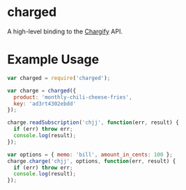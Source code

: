 # charged

A high-level binding to the [Chargify](http://chargify.com/) API.

# Example Usage

``` js
var charged = require('charged');

var charge = charged({
  product: 'monthly-chili-cheese-fries',
  key: 'ad3rt4302ebdd'
});

charge.readSubscription('chjj', function(err, result) {
  if (err) throw err;
  console.log(result);
});

var options = { memo: 'bill', amount_in_cents: 100 };
charge.charge('chjj', options, function(err, result) {
  if (err) throw err;
  console.log(result);
});
```

